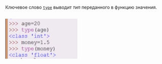 Ключевое слово [`type`]() выводит _тип_ переданного в функцию значения.
```python

```
![](../../../04.stepik_indi/_pictures/image_20250330220453.png)
